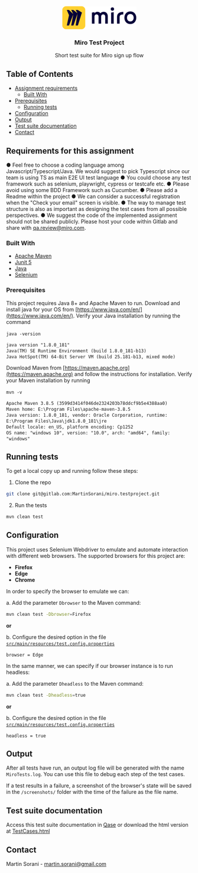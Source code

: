 
<br />
<p align="center">
  <a href="https://gitlab.com/MartinSorani/miro.testproject">
    <img src="images/logo.png" alt="Logo" width="200" height="62">
  </a>

  <h3 align="center">Miro Test Project</h3>

  <p align="center">
    Short test suite for Miro sign up flow
  </p>



## Table of Contents

* [Assignment requirements](#requirements-for-this-assignment)
  * [Built With](#built-with)
* [Prerequisites](#prerequisites)
  * [Running tests](#running-tests)
* [Configuration](#configuration)
* [Output](#output)
* [Test suite documentation](#test-suite-documentation)
* [Contact](#contact)



## Requirements for this assignment

● Feel free to choose a coding language among Javascript/Typescript/Java. We
would suggest to pick Typescript since our team is using TS as main E2E UI test
language
● You could choose any test framework such as selenium, playwright, cypress or
testcafe etc.
● Please avoid using some BDD Framework such as Cucumber.
● Please add a Readme within the project
● We can consider a successful registration when the "Check your email" screen is
visible.
● The way to manage test structure is also as important as designing the test
cases from all possible perspectives.
● We suggest the code of the implemented assignment should not be shared
publicly. Please host your code within Gitlab and share with qa.review@miro.com.


### Built With

* [Apache Maven](https://maven.apache.org)
* [Junit 5](https://junit.org/junit5/)
* [Java](https://www.java.com/en/)
* [Selenium](https://www.selenium.dev/)

### Prerequisites

This project requires Java 8+ and Apache Maven to run.
Download and install java for your OS from [https://www.java.com/en/](https://www.java.com/en/).
Verify your Java installation by running the command

`java -version`
~~~
java version "1.8.0_181"
Java(TM) SE Runtime Environment (build 1.8.0_181-b13)
Java HotSpot(TM) 64-Bit Server VM (build 25.181-b13, mixed mode)
~~~

Download Maven from [https://maven.apache.org](https://maven.apache.org) and follow the instructions for installation.
Verify your Maven installation by running

`mvn -v`
~~~
Apache Maven 3.8.5 (3599d3414f046de2324203b78ddcf9b5e4388aa0)
Maven home: E:\Program Files\apache-maven-3.8.5
Java version: 1.8.0_181, vendor: Oracle Corporation, runtime: E:\Program Files\Java\jdk1.8.0_181\jre
Default locale: en_US, platform encoding: Cp1252
OS name: "windows 10", version: "10.0", arch: "amd64", family: "windows"
~~~

## Running tests

To get a local copy up and running follow these steps:

1. Clone the repo
```sh
git clone git@gitlab.com:MartinSorani/miro.testproject.git
```
2. Run the tests
```sh
mvn clean test
```


## Configuration

This project uses Selenium Webdriver to emulate and automate interaction with different web browsers.
The supported browsers for this project are:
- **Firefox**
- **Edge**
- **Chrome**

In order to specify the browser to emulate we can:

a. Add the parameter `Dbrowser` to the Maven command:

```sh
mvn clean test -Dbrowser=Firefox
```
**or**

b. Configure the desired option in the file [`src/main/resources/test.config.properties`](src/main/resources/test.config.properties)

~~~
browser = Edge
~~~

In the same manner, we can specify if our browser instance is to run headless:

a. Add the parameter `Dheadless` to the Maven command:

```sh
mvn clean test -Dheadless=true
```
**or**

b. Configure the desired option in the file [`src/main/resources/test.config.properties`](src/main/resources/test.config.properties)

~~~
headless = true
~~~

## Output

After all tests have run, an output log file will be generated with the name `MiroTests.log`. You can use this file to debug each step of the test cases.

If a test results in a failure, a screenshot of the browser's state will be saved in the `/screenshots/` folder with the time of the failure as the file name.

## Test suite documentation

Access this test suite documentation in [Qase](https://app.qase.io/project/MTP?view=1&suite=4) or download the html version at [TestCases.html](./documents/TestCases.html)


## Contact

Martin Sorani - [martin.sorani@gmail.com](mailto:martin.sorani@gmail.com)


